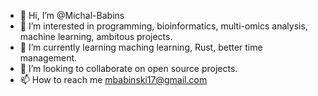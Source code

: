 - 👋 Hi, I’m @Michal-Babins
- 👀 I’m interested in programming, bioinformatics, multi-omics analysis, machine learning, ambitous projects. 
- 🌱 I’m currently learning maching learning, Rust, better time management. 
- 💞️ I’m looking to collaborate on open source projects. 
- 📫 How to reach me mbabinski17@gmail.com 

<!---
Michal-Babins/Michal-Babins is a ✨ special ✨ repository because its `README.md` (this file) appears on your GitHub profile.
You can click the Preview link to take a look at your changes.
--->
